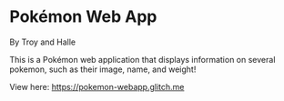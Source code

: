 Pokémon Web App
=================

By Troy and Halle

This is a Pokémon web application that displays information on several pokemon, such as their image, name, and weight! 

View here: https://pokemon-webapp.glitch.me
